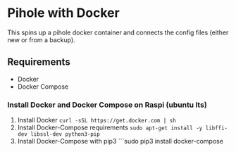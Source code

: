 # Pihole with Docker

This spins up a pihole docker container and connects the config files (either new or from a backup).

## Requirements

- Docker
- Docker Compose

### Install Docker and Docker Compose on Raspi (ubuntu lts)

1. Install Docker ```curl -sSL https://get.docker.com | sh```
2. Install Docker-Compose requirements ```sudo apt-get install -y libffi-dev libssl-dev python3-pip```
3. Install Docker-Compose with pip3 ```sudo pip3 install docker-compose
